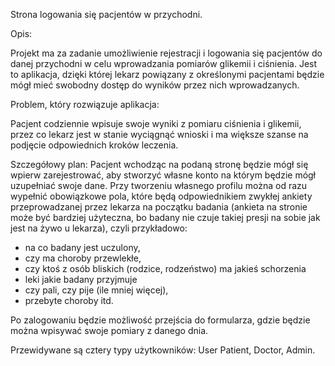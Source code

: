 Strona logowania się pacjentów w przychodni.

Opis:

Projekt ma za zadanie umożliwienie rejestracji i logowania się pacjentów do danej przychodni w celu wprowadzania pomiarów glikemii i ciśnienia.
Jest to aplikacja, dzięki której lekarz powiązany z określonymi pacjentami będzie mógł mieć swobodny dostęp do wyników przez nich wprowadzanych.


Problem, który rozwiązuje aplikacja:

Pacjent codziennie wpisuje swoje wyniki z pomiaru ciśnienia i glikemii, przez co lekarz jest w stanie wyciągnąć wnioski i ma większe szanse na podjęcie 
odpowiednich kroków leczenia.

Szczegółowy plan:
Pacjent wchodząc na podaną stronę będzie mógł się wpierw zarejestrować, aby stworzyć własne konto na którym będzie mógł uzupełniać swoje dane.
Przy tworzeniu własnego profilu można od razu wypełnić obowiązkowe pola, które będą odpowiednikiem zwykłej ankiety przeprowadzanej przez lekarza na początku
badania (ankieta na stronie może być bardziej użyteczna, bo badany nie czuje takiej presji na sobie jak jest na żywo u lekarza), czyli przykładowo:
- na co badany jest uczulony,
- czy ma choroby przewlekłe,
- czy ktoś z osób bliskich (rodzice, rodzeństwo) ma jakieś schorzenia
- leki jakie badany przyjmuje
- czy pali, czy pije (ile mniej więcej),
- przebyte choroby itd.

Po zalogowaniu będzie możliwość przejścia do formularza, gdzie będzie można wpisywać swoje pomiary z danego dnia.


Przewidywane są cztery typy użytkowników:
User
Patient,
Doctor,
Admin.




